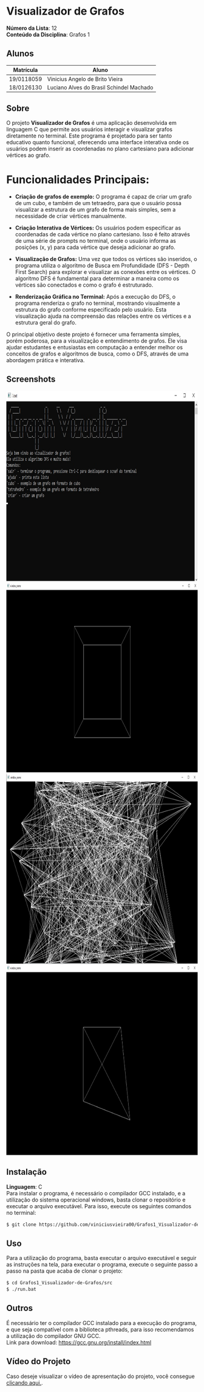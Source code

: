 # Visualizador de Grafos

**Número da Lista**: 12<br>
**Conteúdo da Disciplina**: Grafos 1<br>

## Alunos
| Matrícula  | Aluno                                    |
| ---------- | ---------------------------------------- |
| 19/0118059 | Vinicius Angelo de Brito Vieira          |
| 18/0126130 | Luciano Alves do Brasil Schindel Machado |

## Sobre 
O projeto **Visualizador de Grafos** é uma aplicação desenvolvida em linguagem C que permite aos usuários interagir e visualizar grafos diretamente no terminal. Este programa é projetado para ser tanto educativo quanto funcional, oferecendo uma interface interativa onde os usuários podem inserir as coordenadas no plano cartesiano para adicionar vértices ao grafo.

# **Funcionalidades Principais:**

- **Criação de grafos de exemplo:** O programa é capaz de criar um grafo de um cubo, e também de um tetraedro, para que o usuário possa visualizar a estrutura de um grafo de forma mais simples, sem a necessidade de criar vértices manualmente.

- **Criação Interativa de Vértices:** Os usuários podem especificar as coordenadas de cada vértice no plano cartesiano. Isso é feito através de uma série de prompts no terminal, onde o usuário informa as posições (x, y) para cada vértice que deseja adicionar ao grafo.

- **Visualização de Grafos:** Uma vez que todos os vértices são inseridos, o programa utiliza o algoritmo de Busca em Profundidade (DFS - Depth First Search) para explorar e visualizar as conexões entre os vértices. O algoritmo DFS é fundamental para determinar a maneira como os vértices são conectados e como o grafo é estruturado.

- **Renderização Gráfica no Terminal:** Após a execução do DFS, o programa renderiza o grafo no terminal, mostrando visualmente a estrutura do grafo conforme especificado pelo usuário. Esta visualização ajuda na compreensão das relações entre os vértices e a estrutura geral do grafo.

O principal objetivo deste projeto é fornecer uma ferramenta simples, porém poderosa, para a visualização e entendimento de grafos. Ele visa ajudar estudantes e entusiastas em computação a entender melhor os conceitos de grafos e algoritmos de busca, como o DFS, através de uma abordagem prática e interativa.

## Screenshots

<img src="assets/images/exemplo4.jpeg" width="1024" height="500"> 
<img src="assets/images/exemplo3.jpeg" width="1024" height="500"> 
<img src="assets/images/exemplo2.jpeg" width="1024" height="500"> 
<img src="assets/images/exemplo1.jpeg" width="1024" height="500">

## Instalação 
**Linguagem**: C<br>
Para instalar o programa, é necessário o compilador GCC instalado, e a utilização do sistema operacional windows, basta clonar o repositório e executar o arquivo executável. Para isso, execute os seguintes comandos no terminal:
```bash
$ git clone https://github.com/viniciusvieira00/Grafos1_Visualizador-de-Grafos.git
```

## Uso 
Para a utilização do programa, basta executar o arquivo executável e seguir as instruções na tela, para executar o programa, execute o seguinte passo a passo na pasta que acaba de clonar o projeto:
```bash
$ cd Grafos1_Visualizador-de-Grafos/src
$ ./run.bat
```

## Outros 
É necessário ter o compilador GCC instalado para a execução do programa, e que seja compatível com a biblioteca pthreads, para isso recomendamos a utilização do compilador GNU GCC. <br>
Link para download: https://gcc.gnu.org/install/index.html

## Vídeo do Projeto

Caso deseje visualizar o vídeo de apresentação do projeto, você consegue [clicando aqui.](https://www.youtube.com/watch?v=RHv2X3MNMso).

